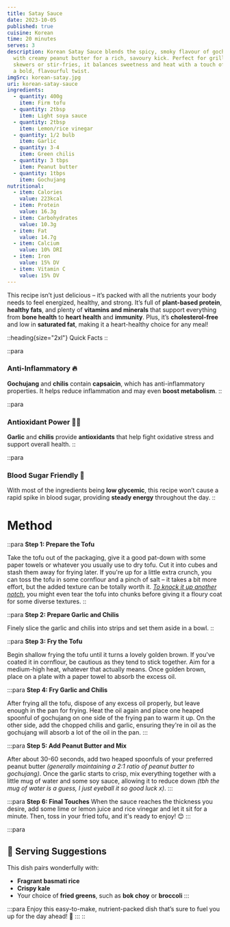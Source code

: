 ```yaml
---
title: Satay Sauce
date: 2023-10-05
published: true
cuisine: Korean
time: 20 minutes
serves: 3
description: Korean Satay Sauce blends the spicy, smoky flavour of gochujang
  with creamy peanut butter for a rich, savoury kick. Perfect for grilled
  skewers or stir-fries, it balances sweetness and heat with a touch of lime for
  a bold, flavourful twist.
imgSrc: korean-satay.jpg
uri: korean-satay-sauce
ingredients:
  - quantity: 400g
    item: Firm tofu
  - quantity: 2tbsp
    item: Light soya sauce
  - quantity: 2tbsp
    item: Lemon/rice vinegar
  - quantity: 1/2 bulb
    item: Garlic
  - quantity: 3-4
    item: Green chilis
  - quantity: 3 tbps
    item: Peanut butter
  - quantity: 1tbps
    item: Gochujang
nutritional:
  - item: Calories
    value: 223kcal
  - item: Protein
    value: 16.3g
  - item: Carbohydrates
    value: 10.3g
  - item: Fat
    value: 14.7g
  - item: Calcium
    value: 10% DRI
  - item: Iron
    value: 15% DV
  - item: Vitamin C
    value: 15% DV
---
```


This recipe isn’t just delicious – it’s packed with all the nutrients your body needs to feel energized, healthy, and strong. It’s full of **plant-based protein**, **healthy fats**, and plenty of **vitamins and minerals** that support everything from **bone health** to **heart health** and **immunity**. Plus, it’s **cholesterol-free** and low in **saturated fat**, making it a heart-healthy choice for any meal!

::heading{size="2xl"}
Quick Facts
::

::para
### **Anti-Inflammatory** 🔥

**Gochujang** and **chilis** contain **capsaicin**, which has anti-inflammatory properties. It helps reduce inflammation and may even **boost metabolism**.
::

::para
### **Antioxidant Power** 🧑‍🔬

**Garlic** and **chilis** provide **antioxidants** that help fight oxidative stress and support overall health.
::

::para
### **Blood Sugar Friendly** 🍚

With most of the ingredients being **low glycemic**, this recipe won’t cause a rapid spike in blood sugar, providing **steady energy** throughout the day.
::

# Method

::para
**Step 1: Prepare the Tofu**

Take the tofu out of the packaging, give it a good pat-down with some paper towels or whatever you usually use to dry tofu. Cut it into cubes and stash them away for frying later. If you're up for a little extra crunch, you can toss the tofu in some cornflour and a pinch of salt – it takes a bit more effort, but the added texture can be totally worth it. [*To knock it up another notch*](https://www.youtube.com/watch?v=9JJl3-gxJM4), you might even tear the tofu into chunks before giving it a floury coat for some diverse textures.
::

::para
**Step 2: Prepare Garlic and Chilis**

Finely slice the garlic and chilis into strips and set them aside in a bowl.
::

::para
**Step 3: Fry the Tofu**

Begin shallow frying the tofu until it turns a lovely golden brown. If you've coated it in cornflour, be cautious as they tend to stick together. Aim for a medium-high heat, whatever that actually means. Once golden brown, place on a plate with a paper towel to absorb the excess oil.

  :::para
  **Step 4: Fry Garlic and Chilis**
  
  After frying all the tofu, dispose of any excess oil properly, but leave enough in the pan for frying. Heat the oil again and place one heaped spoonful of gochujang on one side of the frying pan to warm it up. On the other side, add the chopped chilis and garlic, ensuring they're in oil as the gochujang will absorb a lot of the oil in the pan.
  :::

  :::para
  **Step 5: Add Peanut Butter and Mix**
  
  After about 30-60 seconds, add two heaped spoonfuls of your preferred peanut butter *(generally maintaining a 2:1 ratio of peanut butter to gochujang)*. Once the garlic starts to crisp, mix everything together with a little mug of water and some soy sauce, allowing it to reduce down *(tbh the mug of water is a guess, I just eyeball it so good luck x)*.
  :::

  :::para
  **Step 6: Final Touches**
  When the sauce reaches the thickness you desire, add some lime or lemon juice and rice vinegar and let it sit for a minute. Then, toss in your fried tofu, and it's ready to enjoy! 😊
  :::

  :::para
  ## 🍚 **Serving Suggestions**
  
  This dish pairs wonderfully with:
  
  - **Fragrant basmati rice**
  - **Crispy kale**
  - Your choice of **fried greens**, such as **bok choy** or **broccoli**
  :::

  :::para
  Enjoy this easy-to-make, nutrient-packed dish that’s sure to fuel you up for the day ahead! 🌱
  :::
::
